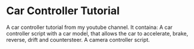 # Car Controller Tutorial
A car controller tutorial from my youtube channel.
It containa:
A car controller script with a car model, that allows the car to accelerate, brake, reverse, drift and countersteer.
A camera controller script.
